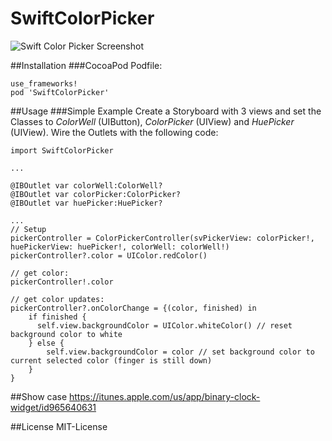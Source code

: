 # SwiftColorPicker

![Swift Color Picker Screenshot](/../assets/screenshot1.png?raw=true)

##Installation
###CocoaPod
Podfile:

    use_frameworks!
    pod 'SwiftColorPicker'

##Usage
###Simple Example
Create a Storyboard with 3 views and set the Classes to *ColorWell* (UIButton), *ColorPicker* (UIView) and *HuePicker* (UIView). Wire the Outlets with the following code:

    import SwiftColorPicker

    ...

    @IBOutlet var colorWell:ColorWell?
    @IBOutlet var colorPicker:ColorPicker?
    @IBOutlet var huePicker:HuePicker?

    ...
    // Setup
    pickerController = ColorPickerController(svPickerView: colorPicker!, huePickerView: huePicker!, colorWell: colorWell!)
    pickerController?.color = UIColor.redColor()

    // get color:
    pickerController!.color

    // get color updates:
    pickerController?.onColorChange = {(color, finished) in
        if finished {
          self.view.backgroundColor = UIColor.whiteColor() // reset background color to white
        } else {
            self.view.backgroundColor = color // set background color to current selected color (finger is still down)
        }
    }

##Show case
https://itunes.apple.com/us/app/binary-clock-widget/id965640631

##License
MIT-License

